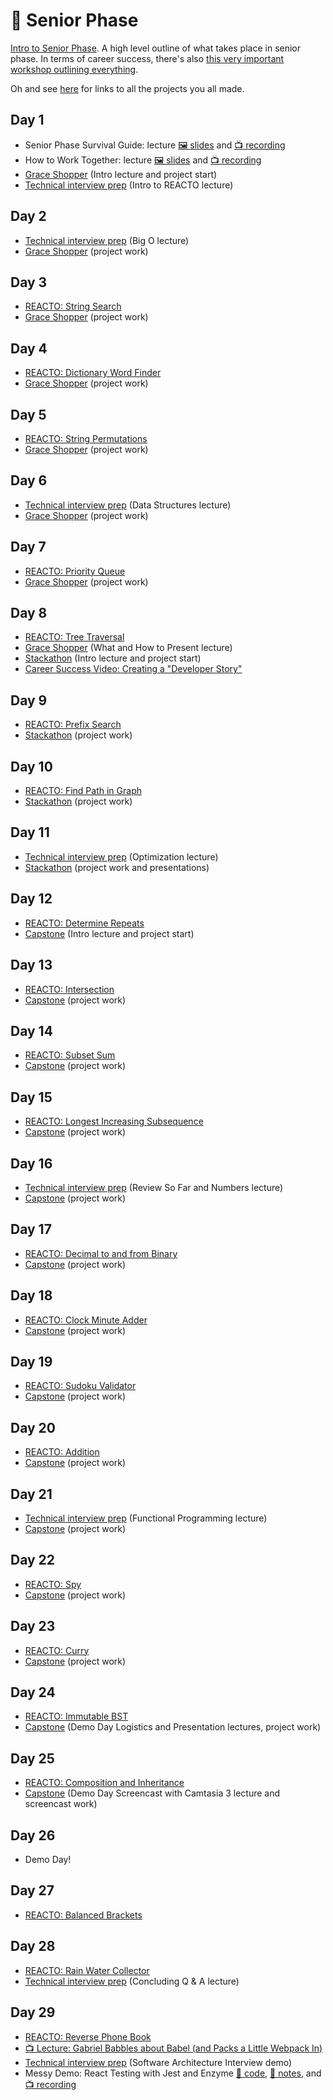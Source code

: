 # 🦋 Senior Phase

[Intro to Senior Phase](../junior-phase/Intro%20to%20Senior%20Phase.pdf). A high level outline of what takes place in senior phase. In terms of career success, there's also [this very important workshop outlining everything](https://learn.fullstackacademy.com/workshop/585179c6a2b61e00044d8627/landing).

Oh and see [here](senior-phase/all-your-projects) for links to all the projects you all made.

## Day 1

- Senior Phase Survival Guide: lecture [🖼️ slides](Senior%20Phase%20Survival%20Guide.pdf) and [📺 recording](https://youtu.be/rKsFwTo3N94)
- How to Work Together: lecture [🖼️ slides](How%20to%20Work%20Together.pdf) and [📺 recording](https://youtu.be/_3gP1YD7Xiw)
- [Grace Shopper](1-grace-shopper) (Intro lecture and project start)
- [Technical interview prep](technical-interview-prep) (Intro to REACTO lecture)

## Day 2

- [Technical interview prep](technical-interview-prep) (Big O lecture)
- [Grace Shopper](1-grace-shopper) (project work)

## Day 3

- [REACTO: String Search](https://gist.github.com/jessdelacruzsantos/50799a8889bfe37f5b61b3d8225bd1b4)
- [Grace Shopper](1-grace-shopper) (project work)

## Day 4

- [REACTO: Dictionary Word Finder](https://gist.github.com/johnnybee4e/ee38cf3d1435e3543e524fce0745a34e)
- [Grace Shopper](1-grace-shopper) (project work)

## Day 5

- [REACTO: String Permutations](https://gist.github.com/blakespencer/8c24d9d9a73add28017b3651ca55a9d3)
- [Grace Shopper](1-grace-shopper) (project work)

## Day 6

- [Technical interview prep](technical-interview-prep) (Data Structures lecture)
- [Grace Shopper](1-grace-shopper) (project work)

## Day 7

- [REACTO: Priority Queue](https://gist.github.com/johnnybee4e/9479d535cc8f35d6f6bef2c2a32a09ba)
- [Grace Shopper](1-grace-shopper) (project work)

## Day 8

- [REACTO: Tree Traversal](https://gist.github.com/omriBernstein/ad9604607497f33fcd911daa5797c682)
- [Grace Shopper](1-grace-shopper) (What and How to Present lecture)
- [Stackathon](2-stackathon) (Intro lecture and project start)
- [Career Success Video: Creating a "Developer Story"](https://youtu.be/ex1VSIO14mU)

## Day 9

- [REACTO: Prefix Search](https://gist.github.com/jennysihua/9c772c299ff523ccb5a7ba2d5f209ae4)
- [Stackathon](2-stackathon) (project work)

## Day 10

- [REACTO: Find Path in Graph](https://youtu.be/TUa5c51vdZI)
- [Stackathon](2-stackathon) (project work)

## Day 11

- [Technical interview prep](technical-interview-prep) (Optimization lecture)
- [Stackathon](2-stackathon) (project work and presentations)

## Day 12

- [REACTO: Determine Repeats](https://gist.github.com/omriBernstein/2b71572dbf72d45ea2cb8d0b42c70a4b)
- [Capstone](3-capstone) (Intro lecture and project start)

## Day 13

- [REACTO: Intersection](https://gist.github.com/omriBernstein/93341de9d2cbb24b986b355eb6187940)
- [Capstone](3-capstone) (project work)

## Day 14

- [REACTO: Subset Sum](https://gist.github.com/Na-Ya/418fb8da50b132cd2e67600cbd42e4b8)
- [Capstone](3-capstone) (project work)

## Day 15

- [REACTO: Longest Increasing Subsequence](https://gist.github.com/panktip15/4de96d61b9a9820e627fedd213eb8c96)
- [Capstone](3-capstone) (project work)

## Day 16

- [Technical interview prep](technical-interview-prep) (Review So Far and Numbers lecture)
- [Capstone](3-capstone) (project work)

## Day 17

- [REACTO: Decimal to and from Binary](https://gist.github.com/Na-Ya/b0bd910ce39c7d7f8b1ea5a332d63a8b)
- [Capstone](3-capstone) (project work)

## Day 18

- [REACTO: Clock Minute Adder](https://gist.github.com/ariellegordon/09322bf8f10431aca015b0f2b22c03c5)
- [Capstone](3-capstone) (project work)

## Day 19

- [REACTO: Sudoku Validator](https://gist.github.com/omriBernstein/1b0314e22c97a7bb3f079c4b57900fa4)
- [Capstone](3-capstone) (project work)

## Day 20

- [REACTO: Addition](https://gist.github.com/johnnybee4e/beace2c56cd6104bab64e397a5aec6ed)
- [Capstone](3-capstone) (project work)

## Day 21

- [Technical interview prep](technical-interview-prep) (Functional Programming lecture)
- [Capstone](3-capstone) (project work)

## Day 22

- [REACTO: Spy](https://gist.github.com/ariellegordon/726b80cace27015b82d8e9ace1468e4b)
- [Capstone](3-capstone) (project work)

## Day 23

- [REACTO: Curry](https://gist.github.com/rkamalesh14/6229da2ac339a6f77ab37ccc986d0cea)
- [Capstone](3-capstone) (project work)

## Day 24

- [REACTO: Immutable BST](https://gist.github.com/ariellegordon/6def0bf04f679c60c639072d5407d4ba)
- [Capstone](3-capstone) (Demo Day Logistics and Presentation lectures, project work)

## Day 25

- [REACTO: Composition and Inheritance](https://gist.github.com/blakespencer/3e3e9bdce4630acf72f55b0d616bf7ed)
- [Capstone](3-capstone) (Demo Day Screencast with Camtasia 3 lecture and screencast work)

## Day 26

- Demo Day!

## Day 27

- [REACTO: Balanced Brackets](https://gist.github.com/msseeley/268d9f01e2882ab8f2b8467ca1db072c)

## Day 28

- [REACTO: Rain Water Collector](https://gist.github.com/lmorale4/6ad0929f687bdadafca2bba83e2567a0)
- [Technical interview prep](technical-interview-prep) (Concluding Q & A lecture)

## Day 29

- [REACTO: Reverse Phone Book](https://gist.github.com/omriBernstein/785383bf66ceefc9f494a7bb37a26ffb)
- [📺 Lecture: Gabriel Babbles about Babel (and Packs a Little Webpack In)](https://youtu.be/8sc_7sWkyGo)
- [Technical interview prep](technical-interview-prep) (Software Architecture Interview demo)
- Messy Demo: React Testing with Jest and Enzyme [👾 code](testing-demo/fullstack-demo-part-4), [📖 notes](testing-demo/notes.md), and [📺 recording](https://youtu.be/8sc_7sWkyGo)
